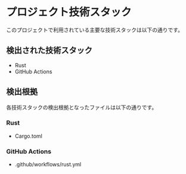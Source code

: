 # プロジェクト技術スタック

このプロジェクトで利用されている主要な技術スタックは以下の通りです。

## 検出された技術スタック

- Rust
- GitHub Actions

## 検出根拠

各技術スタックの検出根拠となったファイルは以下の通りです。

### Rust
- Cargo.toml

### GitHub Actions
- .github/workflows/rust.yml
